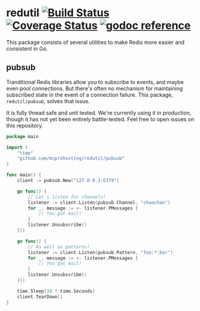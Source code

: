 # redutil [![Build Status](https://travis-ci.org/MCProHosting/redutil.svg?branch=master)](https://travis-ci.org/MCProHosting/redutil) [![Coverage Status](https://coveralls.io/repos/MCProHosting/redutil/badge.svg?branch=master)](https://coveralls.io/r/MCProHosting/redutil?branch=master) [![godoc reference](https://godoc.org/github.com/mcprohosting/redutil?status.png)](https://godoc.org/github.com/MCProHosting/redutil/pubsub)


This package consists of several utilities to make Redis more easier and consistent in Go.

## pubsub

Tranditional Redis libraries allow you to subscribe to events, and maybe even pool connections. But there's often no mechanism for maintaining subscribed state in the event of a connection failure. This package, `redutil/pubsub`, solves that issue.

It is fully thread safe and unit tested. We're currently using it in production, though it has not yet been entirely battle-tested. Feel free to open issues on this repository.

```go
package main

import (
    "time"
    "github.com/mcprohosting/redutil/pubsub"
)

func main() {
    client := pubsub.New("127.0.0.1:6379")

    go func() {
        // Let's listen for channels!
        listener := client.Listen(pubsub.Channel, "chanchan")
        for _, message := <- listener.PMessages {
            // You got mail!
        }
        listener.Unsubscribe()
    }()

    go func() {
        // As well as patterns!
        listener := client.Listen(pubsub.Pattern, "foo:*:bar")
        for _, message := <- listener.PMessages {
            // You got mail!
        }
        listener.Unsubscribe()
    }()

    time.Sleep(10 * time.Seconds)
    client.TearDown()
}

```
